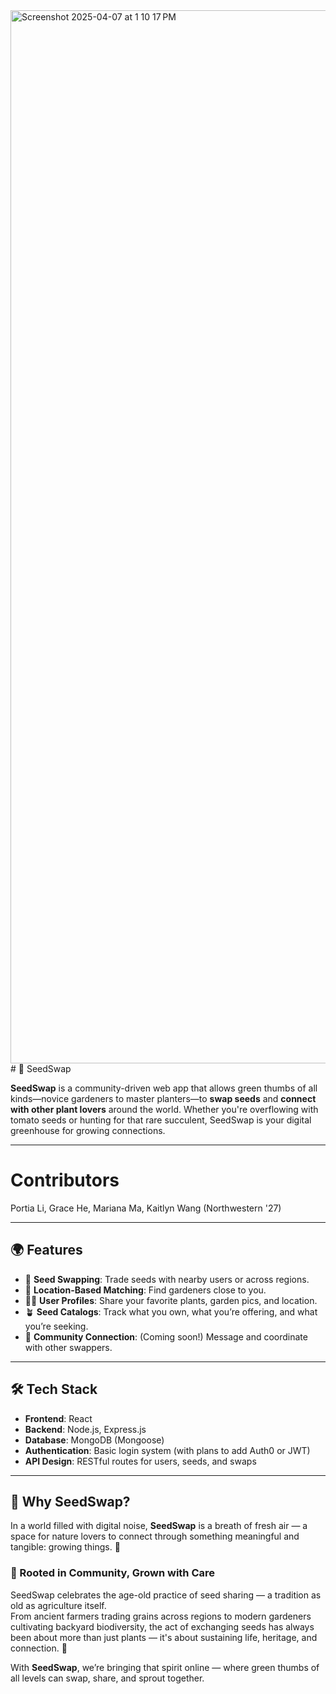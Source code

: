 <img width="1685" alt="Screenshot 2025-04-07 at 1 10 17 PM" src="https://github.com/user-attachments/assets/b7c26cf4-c4f5-4cd9-ae4e-93857989e5ba" />
# 🌱 SeedSwap

**SeedSwap** is a community-driven web app that allows green thumbs of all kinds—novice gardeners to master planters—to **swap seeds** and **connect with other plant lovers** around the world. Whether you're overflowing with tomato seeds or hunting for that rare succulent, SeedSwap is your digital greenhouse for growing connections.

---
# Contributors
Portia Li, Grace He, Mariana Ma, Kaitlyn Wang
(Northwestern '27)

---
## 🌍 Features

- 🔁 **Seed Swapping**: Trade seeds with nearby users or across regions.
- 📍 **Location-Based Matching**: Find gardeners close to you.
- 🧑‍🌾 **User Profiles**: Share your favorite plants, garden pics, and location.
- 🪴 **Seed Catalogs**: Track what you own, what you’re offering, and what you’re seeking.
- 💬 **Community Connection**: (Coming soon!) Message and coordinate with other swappers.

---

## 🛠️ Tech Stack

- **Frontend**: React
- **Backend**: Node.js, Express.js
- **Database**: MongoDB (Mongoose)
- **Authentication**: Basic login system (with plans to add Auth0 or JWT)
- **API Design**: RESTful routes for users, seeds, and swaps

---

## 🌿 Why SeedSwap?

In a world filled with digital noise, **SeedSwap** is a breath of fresh air — a space for nature lovers to connect through something meaningful and tangible: growing things. 🌸

### 🌱 Rooted in Community, Grown with Care

SeedSwap celebrates the age-old practice of seed sharing — a tradition as old as agriculture itself.  
From ancient farmers trading grains across regions to modern gardeners cultivating backyard biodiversity, the act of exchanging seeds has always been about more than just plants — it's about sustaining life, heritage, and connection. 🌾

With **SeedSwap**, we’re bringing that spirit online — where green thumbs of all levels can swap, share, and sprout together.

